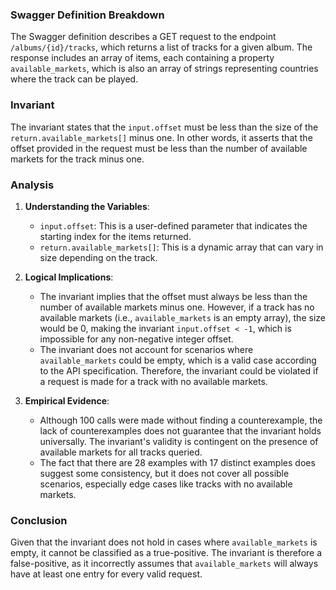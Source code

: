 ### Swagger Definition Breakdown
The Swagger definition describes a GET request to the endpoint `/albums/{id}/tracks`, which returns a list of tracks for a given album. The response includes an array of items, each containing a property `available_markets`, which is also an array of strings representing countries where the track can be played.

### Invariant
The invariant states that the `input.offset` must be less than the size of the `return.available_markets[]` minus one. In other words, it asserts that the offset provided in the request must be less than the number of available markets for the track minus one.

### Analysis
1. **Understanding the Variables**:
   - `input.offset`: This is a user-defined parameter that indicates the starting index for the items returned.
   - `return.available_markets[]`: This is a dynamic array that can vary in size depending on the track.

2. **Logical Implications**:
   - The invariant implies that the offset must always be less than the number of available markets minus one. However, if a track has no available markets (i.e., `available_markets` is an empty array), the size would be 0, making the invariant `input.offset < -1`, which is impossible for any non-negative integer offset.
   - The invariant does not account for scenarios where `available_markets` could be empty, which is a valid case according to the API specification. Therefore, the invariant could be violated if a request is made for a track with no available markets.

3. **Empirical Evidence**:
   - Although 100 calls were made without finding a counterexample, the lack of counterexamples does not guarantee that the invariant holds universally. The invariant's validity is contingent on the presence of available markets for all tracks queried.
   - The fact that there are 28 examples with 17 distinct examples does suggest some consistency, but it does not cover all possible scenarios, especially edge cases like tracks with no available markets.

### Conclusion
Given that the invariant does not hold in cases where `available_markets` is empty, it cannot be classified as a true-positive. The invariant is therefore a false-positive, as it incorrectly assumes that `available_markets` will always have at least one entry for every valid request.
